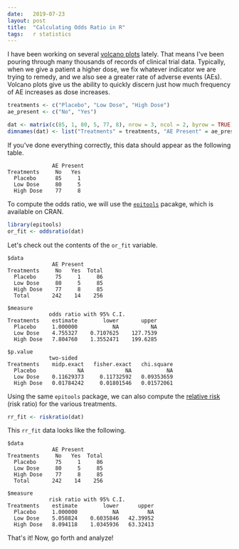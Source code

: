 ```yaml
---
date:   2019-07-23
layout: post
title:  "Calculating Odds Ratio in R"
tags:   r statistics
---
```


I have been working on several [volcano plots](https://observablehq.com/@jarrettmeyer/volcano-plot) lately. That means I've been pouring through many thousands of records of clinical trial data. Typically, when we give a patient a higher dose, we fix whatever indicator we are trying to remedy, and we also see a greater rate of adverse events (AEs). Volcano plots give us the ability to quickly discern just how much frequency of AE increases as dose increases.

```r
treatments <- c("Placebo", "Low Dose", "High Dose")
ae_present <- c("No", "Yes")

dat <- matrix(c(85, 1, 80, 5, 77, 8), nrow = 3, ncol = 2, byrow = TRUE)
dimnames(dat) <- list("Treatments" = treatments, "AE Present" = ae_present)
```

If you've done everything correctly, this data should appear as the following table.

```
              AE Present
Treatments     No   Yes
  Placebo      85     1
  Low Dose     80     5
  High Dose    77     8
```

To compute the odds ratio, we will use the [`epitools`](https://rdrr.io/cran/epitools/) pacakge, which is available on CRAN.

```r
library(epitools)
or_fit <- oddsratio(dat)
```

Let's check out the contents of the `or_fit` variable.

```
$data
              AE Present
Treatments     No   Yes  Total
  Placebo      75     1     86
  Low Dose     80     5     85
  High Dose    77     8     85
  Total       242    14    256

$measure
             odds ratio with 95% C.I.
Treatments    estimate        lower       upper
  Placebo     1.000000           NA          NA
  Low Dose    4.755327    0.7107625    127.7539
  High Dose   7.804760    1.3552471    199.6285

$p.value
             two-sided
Treatments    midp.exact   fisher.exact   chi.square
  Placebo             NA             NA           NA
  Low Dose    0.11629373     0.11732592   0.09353659
  High Dose   0.01784242     0.01801546   0.01572061
```

Using the same `epitools` package, we can also compute the [relative risk](https://en.wikipedia.org/wiki/Risk_ratio) (risk ratio) for the various treatments.

```r
rr_fit <- riskratio(dat)
```

This `rr_fit` data looks like the following.

```
$data
              AE Present
Treatments     No   Yes  Total
  Placebo      75     1     86
  Low Dose     80     5     85
  High Dose    77     8     85
  Total       242    14    256

$measure
             risk ratio with 95% C.I.
Treatments    estimate        lower      upper
  Placebo     1.000000           NA         NA
  Low Dose    5.058824    0.6035846   42.39952
  High Dose   8.094118    1.0345936   63.32413
```

That's it! Now, go forth and analyze!
